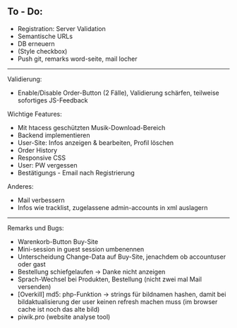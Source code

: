 To - Do:
-----------
* Registration: Server Validation
* Semantische URLs
* DB erneuern
* (Style checkbox)
* Push git, remarks word-seite, mail locher
-----------

Validierung:
* Enable/Disable Order-Button (2 Fälle), Validierung schärfen, 
teilweise sofortiges JS-Feedback

Wichtige Features:
* Mit htacess geschützten Musik-Download-Bereich
* Backend implementieren
* User-Site: Infos anzeigen & bearbeiten, Profil löschen
* Order History
* Responsive CSS
* User: PW vergessen
* Bestätigungs - Email nach Registrierung

Anderes:
* Mail verbessern
* Infos wie tracklist, zugelassene admin-accounts in xml auslagern

----------

Remarks und Bugs:
* Warenkorb-Button Buy-Site
* Mini-session in guest session umbenennen
* Unterscheidung Change-Data auf Buy-Site, jenachdem ob accountuser oder gast
* Bestellung schiefgelaufen -> Danke nicht anzeigen
* Sprach-Wechsel bei Produkten, Bestellung (nicht zwei mal Mail versenden)
* [Overkill] md5: php-Funktion -> strings für bildnamen hashen, damit bei
bildaktualisierung der user keinen refresh machen muss
(im browser cache ist noch das alte bild)
* piwik.pro (website analyse tool)

